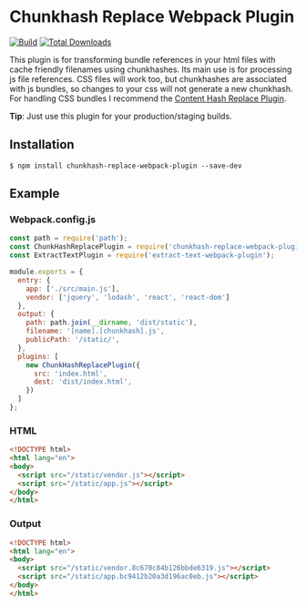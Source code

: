 Chunkhash Replace Webpack Plugin
================================
[![Build](https://travis-ci.org/giemch/chunkhash-replace-webpack-plugin.svg?branch=master)](https://travis-ci.org/giemch/chunkhash-replace-webpack-plugin)
[![Total Downloads](https://img.shields.io/npm/dt/contenthash-replace-webpack-plugin.svg)](https://npm-stat.com/charts.html?package=contenthash-replace-webpack-plugin)

This plugin is for transforming bundle references in your html files with cache friendly filenames using chunkhashes. Its main use is for processing js file references. CSS files will work too, but chunkhashes are associated with js bundles, so changes to your css will not generate a new chunkhash. For handling CSS bundles I recommend the [Content Hash Replace Plugin](https://www.npmjs.com/package/contenthash-replace-webpack-plugin).

**Tip**: Just use this plugin for your production/staging builds.

## Installation
```shell
$ npm install chunkhash-replace-webpack-plugin --save-dev
```

## Example

### Webpack.config.js

```javascript
const path = require('path');
const ChunkHashReplacePlugin = require('chunkhash-replace-webpack-plugin');
const ExtractTextPlugin = require('extract-text-webpack-plugin');

module.exports = {
  entry: {
    app: ['./src/main.js'],
    vendor: ['jquery', 'lodash', 'react', 'react-dom']
  },
  output: {
    path: path.join(__dirname, 'dist/static'),
    filename: '[name].[chunkhash].js',
    publicPath: '/static/',
  },
  plugins: [
    new ChunkHashReplacePlugin({
      src: 'index.html',
      dest: 'dist/index.html',
    })
  ]
};
```
### HTML

```html
<!DOCTYPE html>
<html lang="en">
<body>
  <script src="/static/vendor.js"></script>
  <script src="/static/app.js"></script>
</body>
</html>
```

### Output

```html
<!DOCTYPE html>
<html lang="en">
<body>
  <script src="/static/vendor.8c670c84b126bbde6319.js"></script>
  <script src="/static/app.bc9412b20a3d196ac0eb.js"></script>
</body>
</html>
```
